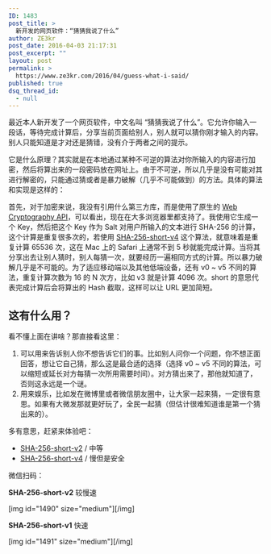 ```yaml
---
ID: 1483
post_title: >
  新开发的网页软件：“猜猜我说了什么”
author: ZE3kr
post_date: 2016-04-03 21:17:31
post_excerpt: ""
layout: post
permalink: >
  https://www.ze3kr.com/2016/04/guess-what-i-said/
published: true
dsq_thread_id:
  - null
---
```

最近本人新开发了一个网页软件，中文名叫 “猜猜我说了什么”。它允许你输入一段话，等待完成计算后，分享当前页面给别人，别人就可以猜你刚才输入的内容。别人只能知道是才对还是猜错，没有介于两者之间的提示。

它是什么原理？其实就是在本地通过某种不可逆的算法对你所输入的内容进行加密，然后将算出来的一段密码放在网址上。由于不可逆，所以几乎是没有可能对其进行解密的，只能通过猜或者是暴力破解（几乎不可能做到）的方法。具体的算法和实现是这样的<!--more-->：

首先，对于加密来说，我没有引用什么第三方库，而是使用了原生的 <a href="http://caniuse.com/#feat=cryptography" target="_blank">Web Cryptography API</a>，可以看出，现在在大多浏览器里都支持了。我使用它生成一个 Key，然后把这个 Key 作为 Salt 对用户所输入的文本进行 SHA-256 的计算，这个计算是重复很多次的，若使用 <a href="https://app.tlo.xyz/Guess-What-I-Said/sha-256-short-v4-zh.html" target="_blank">SHA-256-short-v4</a> 这个算法，就意味着是重复计算 65536 次，这在 Mac 上的 Safari 上通常不到 5 秒就能完成计算。当将其分享出去让别人猜时，别人每猜一次，就要经历一遍相同方式的计算。所以暴力破解几乎是不可能的。为了适应移动端以及其他低端设备，还有 v0 ~ v5 不同的算法，重复计算次数为 16 的 N 次方，比如 v3 就是计算 4096 次。short 的意思代表完成计算后会将算出的 Hash 截取，这样可以让 URL 更加简短。
<h2>这有什么用？</h2>
看不懂上面在讲啥？那直接看这里：
<ol>
	<li>可以用来告诉别人你不想告诉它们的事。比如别人问你一个问题，你不想正面回答，想让它自己猜，那么这是最合适的选择（选择 v0 ~ v5 不同的算法，可以缩短或延长对方每猜一次所用需要时间）。对方猜出来了，那他就知道了，否则这永远是一个谜。</li>
	<li>用来娱乐，比如发在微博里或者微信朋友圈中，让大家一起来猜，一定很有意思。如果有大微发那就更好玩了，全民一起猜（但估计很难知道谁是第一个猜出来的）。</li>
</ol>
多有意思，赶紧来体验吧：
<ul>
	<li><a href="https://app.tlo.xyz/Guess-What-I-Said/sha-256-short-v2-zh.html">SHA-256-short-v2</a> / 中等</li>
	<li><a href="https://app.tlo.xyz/Guess-What-I-Said/sha-256-short-v4-zh.html">SHA-256-short-v4</a> / 慢但是安全</li>
</ul>
微信扫码：

<strong>SHA-256-short-v2</strong> 较慢速

[img id="1490" size="medium"][/img]

<strong>SHA-256-short-v1</strong> 快速

[img id="1491" size="medium"][/img]